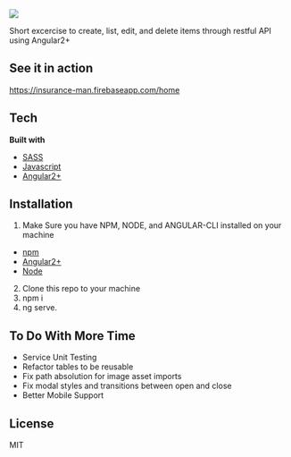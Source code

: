 
<!-- use the readme-cover.png here -->
<img src="/home/cillianomurchu/projects/insurance-man/src/assets/readme-cover.png">

Short excercise to create, list, edit, and delete items through restful API using Angular2+

## See it in action

https://insurance-man.firebaseapp.com/home

## Tech

<b>Built with</b>

- [SASS](http://sass-lang.com/)
- [Javascript](http://javascript.com/)
- [Angular2+](https://angular.io/)

## Installation

1. Make Sure you have NPM, NODE, and ANGULAR-CLI installed on your machine

- [npm](https://docs.npmjs.com/cli/install)
- [Angular2+](https://angular.io/)
- [Node](https://nodejs.org/en/download/)

2. Clone this repo to your machine
3. npm i
4. ng serve.

## To Do With More Time

- Service Unit Testing
- Refactor tables to be reusable
- Fix path absolution for image asset imports
- Fix modal styles and transitions between open and close
- Better Mobile Support



## License

MIT


